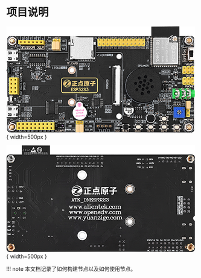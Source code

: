 # 项目说明

![DNESP32S3](DNESP32S3.png){ width=500px }

![DNESP32S3-BACK](DNESP32S3-BACK.png){ width=500px }

!!! note
    本文档记录了如何构建节点以及如何使用节点。